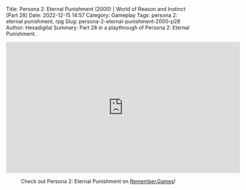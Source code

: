 Title: Persona 2: Eternal Punishment (2000) | World of Reason and Instinct [Part 28]
Date: 2022-12-15 14:57
Category: Gameplay
Tags: persona 2: eternal punishment,  rpg
Slug: persona-2-eternal-punishment-2000-p28
Author: Hexadigital
Summary: Part 28 in a playthrough of Persona 2: Eternal Punishment.

<center><iframe src="https://www.youtube.com/embed/NMxG6jthrWA?feature=oembed" allow="accelerometer; autoplay; encrypted-media; gyroscope; picture-in-picture" width="640" height="360" frameborder="0"></iframe>

Check out Persona 2: Eternal Punishment on [Remember.Games](https://remember.games/game/4628/persona-2-eternal-punishment/)!</center>